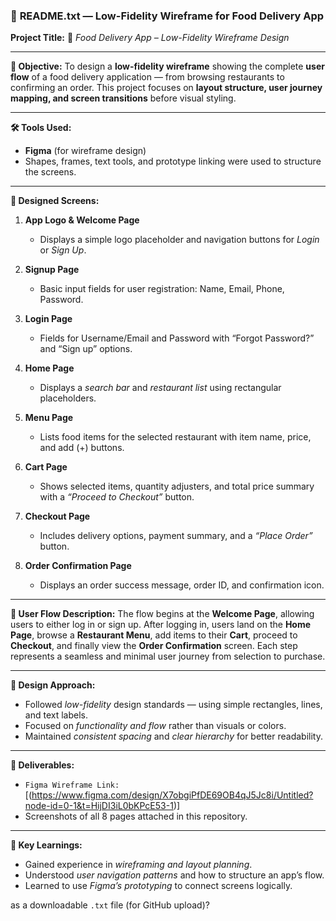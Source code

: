 ### 📄 **README.txt — Low-Fidelity Wireframe for Food Delivery App**

**Project Title:**
🍴 *Food Delivery App – Low-Fidelity Wireframe Design*

---

**🧩 Objective:**
To design a **low-fidelity wireframe** showing the complete **user flow** of a food delivery application — from browsing restaurants to confirming an order.
This project focuses on **layout structure, user journey mapping, and screen transitions** before visual styling.

---

**🛠 Tools Used:**

* **Figma** (for wireframe design)
* Shapes, frames, text tools, and prototype linking were used to structure the screens.

---

**📱 Designed Screens:**

1. **App Logo & Welcome Page**

   * Displays a simple logo placeholder and navigation buttons for *Login* or *Sign Up*.

2. **Signup Page**

   * Basic input fields for user registration: Name, Email, Phone, Password.

3. **Login Page**

   * Fields for Username/Email and Password with “Forgot Password?” and “Sign up” options.

4. **Home Page**

   * Displays a *search bar* and *restaurant list* using rectangular placeholders.

5. **Menu Page**

   * Lists food items for the selected restaurant with item name, price, and add (+) buttons.

6. **Cart Page**

   * Shows selected items, quantity adjusters, and total price summary with a *“Proceed to Checkout”* button.

7. **Checkout Page**

   * Includes delivery options, payment summary, and a *“Place Order”* button.

8. **Order Confirmation Page**

   * Displays an order success message, order ID, and confirmation icon.

---

**🔄 User Flow Description:**
The flow begins at the **Welcome Page**, allowing users to either log in or sign up.
After logging in, users land on the **Home Page**, browse a **Restaurant Menu**, add items to their **Cart**, proceed to **Checkout**, and finally view the **Order Confirmation** screen.
Each step represents a seamless and minimal user journey from selection to purchase.

---

**🎨 Design Approach:**

* Followed *low-fidelity* design standards — using simple rectangles, lines, and text labels.
* Focused on *functionality and flow* rather than visuals or colors.
* Maintained *consistent spacing* and *clear hierarchy* for better readability.

---

**📂 Deliverables:**

* `Figma Wireframe Link:` [(https://www.figma.com/design/X7obgiPfDE69OB4qJ5Jc8i/Untitled?node-id=0-1&t=HijDI3iL0bKPcE53-1)]
* Screenshots of all 8 pages attached in this repository.

---

**🧭 Key Learnings:**

* Gained experience in *wireframing and layout planning*.
* Understood *user navigation patterns* and how to structure an app’s flow.
* Learned to use *Figma’s prototyping* to connect screens logically.

 as a downloadable `.txt` file (for GitHub upload)?
